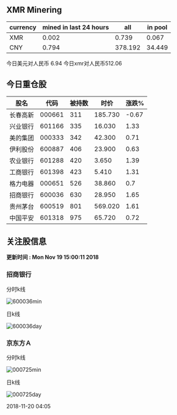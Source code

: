 ## XMR Minering

|currency|mined in last 24 hours|all|in pool|
|---|---|---|---|
|XMR|0.002|0.739|0.067|
|CNY|0.794|378.192|34.449|

今日美元对人民币 6.94	今日xmr对人民币512.06


## 今日重仓股 

|股名|代码|被持数|时价|涨跌%|
|---|---|---|---|---|
|长春高新|000661|311|185.730|-0.67|
|兴业银行|601166|335|16.030|1.33|
|美的集团|000333|342|42.300|0.71|
|伊利股份|600887|406|23.900|0.63|
|农业银行|601288|420|3.650|1.39|
|工商银行|601398|423|5.410|1.31|
|格力电器|000651|526|38.860|0.7|
|招商银行|600036|630|28.950|1.65|
|贵州茅台|600519|801|569.020|1.61|
|中国平安|601318|975|65.720|0.72|

## 关注股信息
**更新时间 : Mon Nov 19 15:00:11 2018**
### 招商银行 
分时k线

![600036min](http://image.sinajs.cn/newchart/min/n/sh600036.gif)

日k线

![600036day](http://image.sinajs.cn/newchart/daily/n/sh600036.gif)

### 京东方Ａ 
分时k线

![000725min](http://image.sinajs.cn/newchart/min/n/sz000725.gif)

日k线

![000725day](http://image.sinajs.cn/newchart/daily/n/sz000725.gif)

2018-11-20 04:05